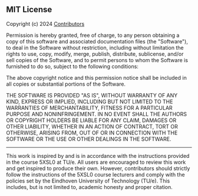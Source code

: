 ## MIT License

Copyright (c) 2024 [Contributors](https://github.com/sadra-hub/5xsl0-machineLearning/graphs/contributors) 

Permission is hereby granted, free of charge, to any person obtaining a copy of this software and associated documentation files (the "Software"), to deal in the Software without restriction, including without limitation the rights to use, copy, modify, merge, publish, distribute, sublicense, and/or sell copies of the Software, and to permit persons to whom the Software is furnished to do so, subject to the following conditions:

The above copyright notice and this permission notice shall be included in all copies or substantial portions of the Software.

THE SOFTWARE IS PROVIDED "AS IS", WITHOUT WARRANTY OF ANY KIND, EXPRESS OR IMPLIED, INCLUDING BUT NOT LIMITED TO THE WARRANTIES OF MERCHANTABILITY, FITNESS FOR A PARTICULAR PURPOSE AND NONINFRINGEMENT. IN NO EVENT SHALL THE AUTHORS OR COPYRIGHT HOLDERS BE LIABLE FOR ANY CLAIM, DAMAGES OR OTHER LIABILITY, WHETHER IN AN ACTION OF CONTRACT, TORT OR OTHERWISE, ARISING FROM, OUT OF OR IN CONNECTION WITH THE SOFTWARE OR THE USE OR OTHER DEALINGS IN THE SOFTWARE.

---

This work is inspired by and is in accordance with the instructions provided in the course 5XSL0 at TU/e. All users are encouraged to review this work and get inspired to produce their own. However, contributors should strictly follow the instructions of the 5XSL0 course lecturers and comply with the policies set by the Eindhoven University of Technology (TU/e). This includes, but is not limited to, academic honesty and proper citation.
